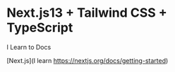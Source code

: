 # Next.js13 + Tailwind CSS + TypeScript

I Learn to Docs

[Next.js](I learn https://nextjs.org/docs/getting-started)


